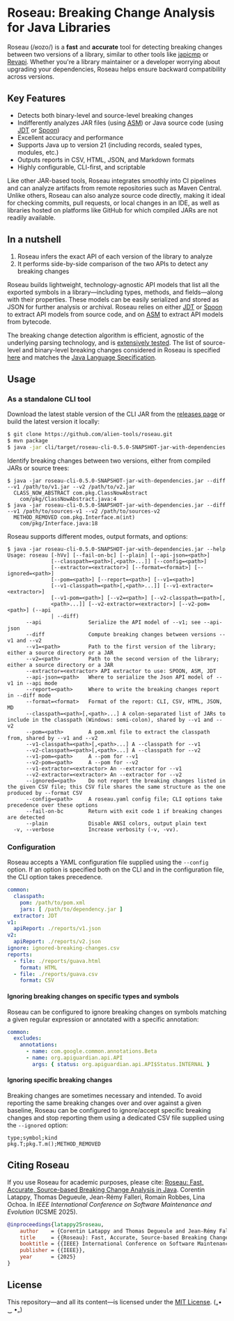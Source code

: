 # Roseau: Breaking Change Analysis for Java Libraries

Roseau (/ʁozo/) is a **fast** and **accurate** tool for detecting breaking changes between two versions of a library, similar to other tools like [japicmp](https://github.com/siom79/japicmp/) or [Revapi](https://github.com/revapi/revapi/).
Whether you're a library maintainer or a developer worrying about upgrading your dependencies, Roseau helps ensure backward compatibility across versions.

## Key Features

  - Detects both binary-level and source-level breaking changes
  - Indifferently analyzes JAR files (using [ASM](https://asm.ow2.io/)) or Java source code (using [JDT](https://github.com/eclipse-jdt/eclipse.jdt.core) or [Spoon](https://github.com/INRIA/spoon))
  - Excellent accuracy and performance
  - Supports Java up to version 21 (including records, sealed types, modules, etc.)
  - Outputs reports in CSV, HTML, JSON, and Markdown formats
  - Highly configurable, CLI-first, and scriptable

Like other JAR-based tools, Roseau integrates smoothly into CI pipelines and can analyze artifacts from remote repositories such as Maven Central.
Unlike others, Roseau can also analyze source code directly, making it ideal for checking commits, pull requests, or local changes in an IDE, as well as libraries hosted on platforms like GitHub for which compiled JARs are not readily available.

## In a nutshell

  1. Roseau infers the exact API of each version of the library to analyze
  2. It performs side-by-side comparison of the two APIs to detect any breaking changes

Roseau builds lightweight, technology-agnostic API models that list all the exported symbols in a library—including types, methods, and fields—along with their properties. These models can be easily serialized and stored as JSON for further analysis or archival.
Roseau relies on either [JDT](https://github.com/eclipse-jdt/eclipse.jdt.core) or [Spoon](https://github.com/INRIA/spoon) to extract API models from source code, and on [ASM](https://asm.ow2.io/) to extract API models from bytecode.


The breaking change detection algorithm is efficient, agnostic of the underlying parsing technology, and is [extensively tested](core/src/test/java/io/github/alien/roseau/diff).
The list of source-level and binary-level breaking changes considered in Roseau is specified [here](core/src/main/java/io/github/alien/roseau/diff/changes/BreakingChangeKind.java) and matches the [Java Language Specification](https://docs.oracle.com/javase/specs/).

## Usage

### As a standalone CLI tool

Download the latest stable version of the CLI JAR from the [releases page](https://github.com/alien-tools/roseau/releases) or build the latest version it locally: 

```bash
$ git clone https://github.com/alien-tools/roseau.git
$ mvn package
$ java -jar cli/target/roseau-cli-0.5.0-SNAPSHOT-jar-with-dependencies.jar --help 
```

Identify breaking changes between two versions, either from compiled JARs or source trees:

```
$ java -jar roseau-cli-0.5.0-SNAPSHOT-jar-with-dependencies.jar --diff --v1 /path/to/v1.jar --v2 /path/to/v2.jar
  CLASS_NOW_ABSTRACT com.pkg.ClassNowAbstract
    com/pkg/ClassNowAbstract.java:4
$ java -jar roseau-cli-0.5.0-SNAPSHOT-jar-with-dependencies.jar --diff --v1 /path/to/sources-v1 --v2 /path/to/sources-v2
  METHOD_REMOVED com.pkg.Interface.m(int)
    com/pkg/Interface.java:18
```

Roseau supports different modes, output formats, and options:

```
$ java -jar roseau-cli-0.5.0-SNAPSHOT-jar-with-dependencies.jar --help
Usage: roseau [-hVv] [--fail-on-bc] [--plain] [--api-json=<path>]
              [--classpath=<path>[,<path>...]] [--config=<path>]
              [--extractor=<extractor>] [--format=<format>] [--ignored=<path>]
              [--pom=<path>] [--report=<path>] [--v1=<path>]
              [--v1-classpath=<path>[,<path>...]] [--v1-extractor=<extractor>]
              [--v1-pom=<path>] [--v2=<path>] [--v2-classpath=<path>[,
              <path>...]] [--v2-extractor=<extractor>] [--v2-pom=<path>] (--api
              | --diff)
      --api               Serialize the API model of --v1; see --api-json
      --diff              Compute breaking changes between versions --v1 and --v2
      --v1=<path>         Path to the first version of the library; either a source directory or a JAR
      --v2=<path>         Path to the second version of the library; either a source directory or a JAR
      --extractor=<extractor> API extractor to use: SPOON, ASM, JDT
      --api-json=<path>   Where to serialize the Json API model of --v1 in --api mode
      --report=<path>     Where to write the breaking changes report in --diff mode
      --format=<format>   Format of the report: CLI, CSV, HTML, JSON, MD
      --classpath=<path>[,<path>...] A colon-separated list of JARs to include in the classpath (Windows: semi-colon), shared by --v1 and --v2
      --pom=<path>        A pom.xml file to extract the classpath from, shared by --v1 and --v2
      --v1-classpath=<path>[,<path>...] A --classpath for --v1
      --v2-classpath=<path>[,<path>...] A --classpath for --v2
      --v1-pom=<path>     A --pom for --v1
      --v2-pom=<path>     A --pom for --v2
      --v1-extractor=<extractor> An --extractor for --v1
      --v2-extractor=<extractor> An --extractor for --v2
      --ignored=<path>    Do not report the breaking changes listed in the given CSV file; this CSV file shares the same structure as the one produced by --format CSV
      --config=<path>     A roseau.yaml config file; CLI options take precedence over these options
      --fail-on-bc        Return with exit code 1 if breaking changes are detected
      --plain             Disable ANSI colors, output plain text
  -v, --verbose           Increase verbosity (-v, -vv).
```

### Configuration
Roseau accepts a YAML configuration file supplied using the `--config` option. If an option is specified both on the CLI and in the configuration file, the CLI option takes precedence.

```yaml
common:
  classpath:
    pom: /path/to/pom.xml
    jars: [ /path/to/dependency.jar ]
  extractor: JDT
v1:
  apiReport: ./reports/v1.json
v2:
  apiReport: ./reports/v2.json
ignore: ignored-breaking-changes.csv
reports:
  - file: ./reports/guava.html
    format: HTML
  - file: ./reports/guava.csv
    format: CSV
```

#### Ignoring breaking changes on specific types and symbols
Roseau can be configured to ignore breaking changes on symbols matching a given regular expression or annotated with a specific annotation:

```yaml
common:
  excludes:
    annotations:
      - name: com.google.common.annotations.Beta
      - name: org.apiguardian.api.API
        args: { status: org.apiguardian.api.API$Status.INTERNAL }
```

#### Ignoring specific breaking changes
Breaking changes are sometimes necessary and intended. To avoid reporting the same breaking changes over and over against a given baseline, Roseau can be configured to ignore/accept specific breaking changes and stop reporting them using a dedicated CSV file supplied using the `--ignored` option:

```csv
type;symbol;kind
pkg.T;pkg.T.m();METHOD_REMOVED
```

## Citing Roseau
If you use Roseau for academic purposes, please cite: [Roseau: Fast, Accurate, Source-based Breaking Change Analysis in Java](https://hal.science/hal-05176866/document). Corentin Latappy, Thomas Degueule, Jean-Rémy Falleri, Romain Robbes, Lina Ochoa. In _IEEE International Conference on Software Maintenance and Evolution_ (ICSME 2025).

```bibtex
@inproceedings{latappy25roseau,
    author    = {Corentin Latappy and Thomas Degueule and Jean-Rémy Falleri and Romain Robbes and Lina Ochoa},
    title     = {{Roseau}: Fast, Accurate, Source-based Breaking Change Analysis in {Java}},
    booktitle = {{IEEE} International Conference on Software Maintenance and Evolution, {ICSME} 2025, Auckland, New Zealand, September 7-12, 2025},
    publisher = {{IEEE}},
    year      = {2025}
}
```

## License
This repository—and all its content—is licensed under the [MIT License](https://choosealicense.com/licenses/mit/).  („• ‿ •„) 
